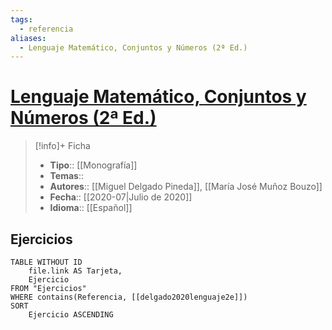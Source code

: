 ```yaml
---
tags:
  - referencia
aliases:
  - Lenguaje Matemático, Conjuntos y Números (2ª Ed.)
---
```

# [Lenguaje Matemático, Conjuntos y Números (2ª Ed.)](https://www.sanzytorres.es/libros/lenguaje-matematico-conjuntos-y-numeros/9788415550921/)

>[!info]+ Ficha
>- **Tipo**:: [[Monografía]]
>- **Temas**::
>- **Autores**:: [[Miguel Delgado Pineda]], [[María José Muñoz Bouzo]]
>- **Fecha**:: [[2020-07|Julio de 2020]]
>- **Idioma**:: [[Español]]

## Ejercicios
```dataview
TABLE WITHOUT ID
    file.link AS Tarjeta,
    Ejercicio
FROM "Ejercicios"
WHERE contains(Referencia, [[delgado2020lenguaje2e]])
SORT
    Ejercicio ASCENDING
```

